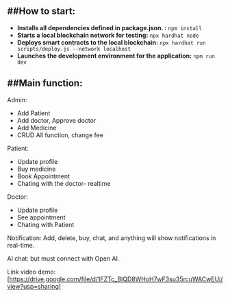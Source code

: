 ##How to start:
---

- **Installs all dependencies defined in package.json.
:** `npm install`
- **Starts a local blockchain network for testing:** `npx hardhat node`
- **Deploys smart contracts to the local blockchain:** `npx hardhat run scripts/deploy.js --network localhost`
- **Launches the development environment for the application:** `npm run dev`

##Main function:
---

Admin:

+ Add Patient
+ Add doctor, Approve doctor
+ Add Medicine
+ CRUD All function, change fee

Patient:
+ Update profile
+ Buy medicine
+ Book Appointment
+ Chating with the doctor- realtime

Doctor:
+ Update profile
+ See appointment
+ Chating with Patient

Notification: Add, delete, buy, chat, and anything will show notifications in real-time.

AI chat: but must connect with Open AI.

Link video demo:[https://drive.google.com/file/d/1FZTc_BlQD8WHoH7wF3su35rcuWACwEUi/view?usp=sharing]

